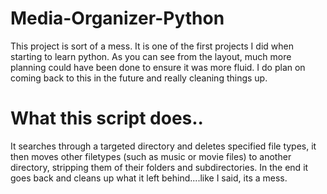# Media-Organizer-Python

This project is sort of a mess. It is one of the first projects I did when starting to learn python. As you can see from the layout, much more planning could have been done to ensure it was more fluid. I do plan on coming back to this in the future and really cleaning things up.

# What this script does..

It searches through a targeted directory and deletes specified file types, it then moves other filetypes (such as music or movie files) to another directory, stripping them of their folders and subdirectories. In the end it goes back and cleans up what it left behind....like I said, its a mess.
